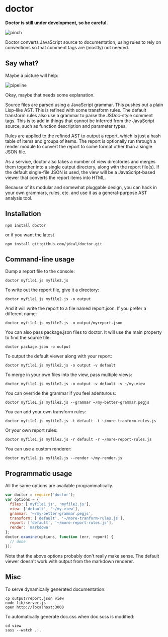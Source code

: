 # doctor

__Doctor is still under development, so be careful.__

![pinch](https://github.com/jdeal/doctor/raw/master/README/pinch-points-warning-143.png)

Doctor converts JavaScript source to documentation, using rules to rely on
conventions so that comment tags are (mostly) not needed.

## Say what?

Maybe a picture will help:

![pipeline](https://github.com/jdeal/doctor/raw/master/README/doctor-pipeline.png)

Okay, maybe that needs some explanation.

Source files are parsed using a JavaScript grammar. This pushes out a plain
Lisp-like AST. This is refined with some transform rules. The default transform
rules also use a grammar to parse the JSDoc-style comment tags. This is to add
in things that cannot be inferred from the JavaScript source, such as function
description and parameter types.

Rules are applied to the refined AST to output a report, which is just a hash
table of items and groups of items. The report is optionally run through a
render module to convert the report to some format other than a single JSON
file.

As a service, doctor also takes a number of view directories and merges them
together into a single output directory, along with the report file(s). If the
default single-file JSON is used, the view will be a JavaScript-based viewer
that converts the report items into HTML.

Because of its modular and somewhat pluggable design, you can hack in your own
grammars, rules, etc. and use it as a general-purpose AST analysis tool.

## Installation

```
npm install doctor
```

or if you want the latest

```
npm install git:github.com/jdeal/doctor.git
```

## Command-line usage

Dump a report file to the console:

```
doctor myfile1.js myfile2.js
```

To write out the report file, give it a directory:

```
doctor myfile1.js myfile2.js -o output
```

And it will write the report to a file named report.json. If you prefer a
different name:

```
doctor myfile1.js myfile2.js -o output/myreport.json
```

You can also pass package.json files to doctor. It will use the main property to
find the source file:

```
doctor package.json -o output
```

To output the default viewer along with your report:

```
doctor myfile1.js myfile2.js -o output -v default
```

To merge in your own files into the view, pass multiple views:

```
doctor myfile1.js myfile2.js -o output -v default -v ~/my-view
```

You can override the grammar if you feel adenturous:

```
doctor myfile1.js myfile2.js --grammar ~/my-better-grammar.pegjs
```

You can add your own transform rules:

```
doctor myfile1.js myfile2.js -t default -t ~/more-tranform-rules.js
```

Or your own report rules:

```
doctor myfile1.js myfile2.js -r default -r ~/more-report-rules.js
```

You can use a custom renderer:

```
doctor myfile1.js myfile2.js --render ~/my-render.js
```

## Programmatic usage

All the same options are available programmatically.

```js
var doctor = require('doctor');
var options = {
  files: ['myfile1.js', 'myfile2.js'],
  view: ['default', '~/my-view'],
  grammar: '~/my-better-grammar.pegjs',
  transform: ['default', '~/more-tranform-rules.js'],
  report: ['default', '~/more-report-rules.js'],
  render: 'markdown'
};
doctor.examine(options, function (err, report) {
  // done
});
```

Note that the above options probably don't really make sense. The default viewer
doesn't work with output from the markdown renderer.

## Misc

To serve dynamically generated documentation:

```
cp output/report.json view
node lib/server.js
open http://localhost:3000
```

To automatically generate doc.css when doc.scss is modified:

```
cd view
sass --watch .:.
```
